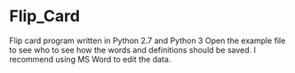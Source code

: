 # Flip_Card
 Flip card program written in Python 2.7 and Python 3
 Open the example file to see who to see how the words and definitions should be saved. I recommend using MS Word to edit the data.
